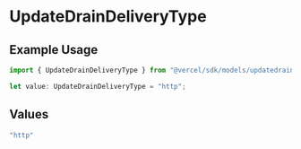 # UpdateDrainDeliveryType

## Example Usage

```typescript
import { UpdateDrainDeliveryType } from "@vercel/sdk/models/updatedrainop.js";

let value: UpdateDrainDeliveryType = "http";
```

## Values

```typescript
"http"
```